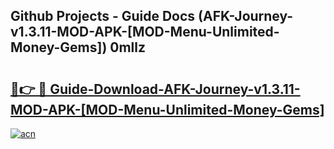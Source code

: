 ## Github Projects - Guide Docs (AFK-Journey-v1.3.11-MOD-APK-[MOD-Menu-Unlimited-Money-Gems]) 0mllz

# <h2><a href="https://apkcomod.com?title=AFK-Journey-v1.3.11-MOD-APK-[MOD-Menu-Unlimited-Money-Gems]">🔗👉 🔴 Guide-Download-AFK-Journey-v1.3.11-MOD-APK-[MOD-Menu-Unlimited-Money-Gems] </a></h2>

[![acn](https://github.com/user-attachments/assets/0f9c940e-d8b0-45ae-aac7-cd30a18b3e1c)](https://apkcomod.com?title=AFK-Journey-v1.3.11-MOD-APK-[MOD-Menu-Unlimited-Money-Gems])
